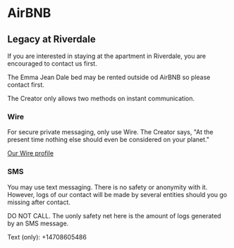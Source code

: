 # AirBNB
## Legacy at Riverdale
If you are interested in staying at the apartment in Riverdale, you are encouraged to contact us first. 

The Emma Jean Dale bed may be rented outside od AirBNB so please contact first. 

The Creator only allows two methods on instant communication. 

### Wire
For secure private messaging, only use Wire. The Creator says, "At the present time nothing else should even be considered on your planet." 

[Our Wire profile](https://account.wire.com/user-profile/?id=1CFBE1AC-E293-40D5-A38F-1E165D3DE50D)

### SMS
You may use text messaging. There is no safety or anonymity with it. However, logs of our contact will be made by several entities should you go missing after contact. 

DO NOT CALL. The uonly safety net here is the amount of logs generated by an SMS message. 

Text (only): +14708605486
